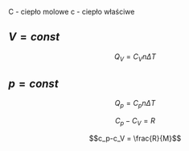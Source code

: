 C - ciepło molowe
c - ciepło właściwe
## $V = const$
$$Q_V = C_Vn\Delta T$$
## $p= const$
$$Q_p = C_pn\Delta T$$

$$C_p-C_V = R$$

$$c_p-c_V = \frac{R}{M}$$
